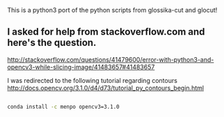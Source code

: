 This is a python3 port of the python scripts from glossika-cut and glocut!

## I asked for help from stackoverflow.com and here's the question.
http://stackoverflow.com/questions/41479600/error-with-python3-and-opencv3-while-slicing-image/41483657#41483657

I was redirected to the following tutorial regarding contours
http://docs.opencv.org/3.1.0/d4/d73/tutorial_py_contours_begin.html

```bash

conda install -c menpo opencv3=3.1.0

```


